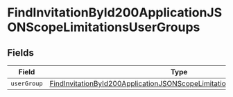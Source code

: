 # FindInvitationById200ApplicationJSONScopeLimitationsUserGroups


## Fields

| Field                                                                                                                                                                         | Type                                                                                                                                                                          | Required                                                                                                                                                                      | Description                                                                                                                                                                   |
| ----------------------------------------------------------------------------------------------------------------------------------------------------------------------------- | ----------------------------------------------------------------------------------------------------------------------------------------------------------------------------- | ----------------------------------------------------------------------------------------------------------------------------------------------------------------------------- | ----------------------------------------------------------------------------------------------------------------------------------------------------------------------------- |
| `userGroup`                                                                                                                                                                   | [FindInvitationById200ApplicationJSONScopeLimitationsUserGroupsUserGroup](../../models/operations/findinvitationbyid200applicationjsonscopelimitationsusergroupsusergroup.md) | :heavy_minus_sign:                                                                                                                                                            | N/A                                                                                                                                                                           |